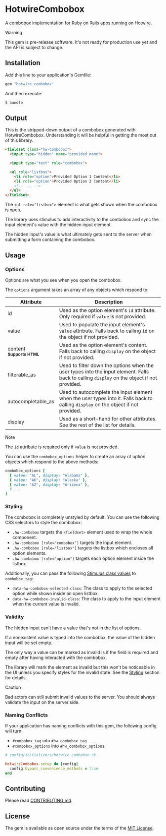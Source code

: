 # HotwireCombobox

A combobox implementation for Ruby on Rails apps running on Hotwire.

> [!WARNING]
> This gem is pre-release software. It's not ready for production use yet and the API is subject to change.

## Installation

Add this line to your application's Gemfile:

```ruby
gem "hotwire_combobox"
```

And then execute:
```bash
$ bundle
```

## Output

This is the stripped-down output of a combobox generated with HotwireCombobox. Understanding it will be helpful in getting the most out of this library.

```html
<fieldset class="hw-combobox">
  <input type="hidden" name="provided_name">

  <input type="text" role="combobox">

  <ul role="listbox">
    <li role="option">Provided Option 1 Content</li>
    <li role="option">Provided Option 2 Content</li>
    <!-- ... -->
  </ul>
</fieldset>
```

The `<ul role="listbox">` element is what gets shown when the combobox is open.

The library uses stimulus to add interactivity to the combobox and sync the input element's value with the hidden input element.

The hidden input's value is what ultimately gets sent to the server when submitting a form containing the combobox.

## Usage

### Options

Options are what you see when you open the combobox.

The `options` argument takes an array of any objects which respond to:

| Attribute          | Description                                                                                                                                |
|--------------------|--------------------------------------------------------------------------------------------------------------------------------------------|
| id                 | Used as the option element's `id` attribute. Only required if `value` is not provided.                                                     |
| value              | Used to populate the input element's `value` attribute. Falls back to calling `id` on the object if not provided.                          |
| content <br> <small>**Supports HTML**</small> | Used as the option element's content. Falls back to calling `display` on the object if not provided.            |
| filterable_as      | Used to filter down the options when the user types into the input element. Falls back to calling `display` on the object if not provided. |
| autocompletable_as | Used to autocomplete the input element when the user types into it. Falls back to calling `display` on the object if not provided.         |
| display            | Used as a short-hand for other attributes. See the rest of the list for details.                                                           |

> [!NOTE]
> The `id` attribute is required only if `value` is not provided.

You can use the `combobox_options` helper to create an array of option objects which respond to the above methods:

```ruby
combobox_options [
  { value: "AL", display: "Alabama" },
  { value: "AK", display: "Alaska" },
  { value: "AZ", display: "Arizona" },
  # ...
]
```

### Styling

The combobox is completely unstyled by default. You can use the following CSS selectors to style the combobox:

* `.hw-combobox` targets the `<fieldset>` element used to wrap the whole component.
* `.hw-combobox [role="combobox"]` targets the input element.
* `.hw-combobox [role="listbox"]` targets the listbox which encloses all option elements.
* `.hw-combobox [role="option"]` targets each option element inside the listbox.

Additionally, you can pass the following [Stimulus class values](https://stimulus.hotwired.dev/reference/css-classes) to `combobox_tag`:

* `data-hw-combobox-selected-class`: The class to apply to the selected option while shown inside an open listbox.
* `data-hw-combobox-invalid-class`: The class to apply to the input element when the current value is invalid.

### Validity

The hidden input can't have a value that's not in the list of options.

If a nonexistent value is typed into the combobox, the value of the hidden input will be set empty.

The only way a value can be marked as invalid is if the field is required and empty after having interacted with the combobox.

The library will mark the element as invalid but this won't be noticeable in the UI unless you specify styles for the invalid state. See the [Styling](#styling) section for details.

> [!CAUTION]
> Bad actors can still submit invalid values to the server. You should always validate the input on the server side.

### Naming Conflicts

If your application has naming conflicts with this gem, the following config will turn:

* `#combobox_tag` into `#hw_combobox_tag`
* `#combobox_options` into `#hw_combobox_options`

```ruby
# config/initializers/hotwire_combobox.rb

HotwireCombobox.setup do |config|
  config.bypass_convenience_methods = true
end
```

## Contributing

Please read [CONTRIBUTING.md](./CONTRIBUTING.md).

## License

The gem is available as open source under the terms of the [MIT License](https://opensource.org/licenses/MIT).
